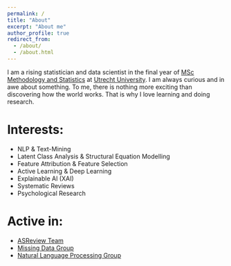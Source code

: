 ```yaml
---
permalink: /
title: "About"
excerpt: "About me"
author_profile: true
redirect_from: 
  - /about/
  - /about.html
---
```


I am a rising statistician and data scientist in the final year 
of [MSc Methodology and Statistics](https://www.uu.nl/en/organisation/methodology-and-statistics/master-msbbss) at [Utrecht University](https://uu.nl/en).
I am always curious and in awe about something.
To me, there is nothing more exciting than discovering 
how the world works.
That is why I love learning and doing research.

Interests:
======
- NLP & Text-Mining
- Latent Class Analysis & Structural Equation Modelling
- Feature Attribution & Feature Selection
- Active Learning & Deep Learning
- Explainable AI (XAI)
- Systematic Reviews
- Psychological Research

Active in:
======
- [ASReview Team](https://asreview.nl/)
- [Missing Data Group](https://www.uu.nl/en/organisation/methodology-and-statistics/missing-data)
- [Natural Language Processing Group](https://nlp.sites.uu.nl/)


